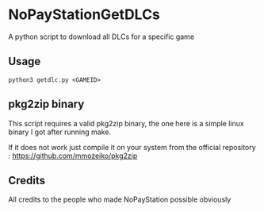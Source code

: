 # NoPayStationGetDLCs

A python script to download all DLCs for a specific game

## Usage

`python3 getdlc.py <GAMEID>`

## pkg2zip binary

This script requires a valid pkg2zip binary, the one here is a simple linux binary I got after running make.

If it does not work just compile it on your system from the official repository : https://github.com/mmozeiko/pkg2zip


## Credits

All credits to the people who made NoPayStation possible obviously
